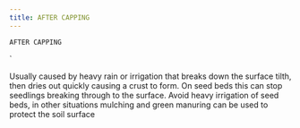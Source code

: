 ```yaml
---
title: AFTER CAPPING
---
```

`AFTER CAPPING`

`

Usually caused by heavy rain or irrigation that breaks down the surface tilth, then dries out quickly causing a crust to form.  On seed beds this can stop seedlings breaking through to the surface.  Avoid heavy irrigation of seed beds, in other situations mulching and green manuring can be used to protect the soil surface